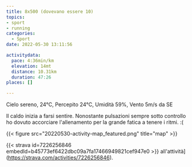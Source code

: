 ```yaml
---
title: 8x500 (dovevano essere 10)
topics:
- sport
- running
categories: 
  - Sport
date: 2022-05-30 13:11:56

activitydata:
  pace: 4:36min/km
  elevation: 14mt
  distance: 10.31km
  duration: 47:26
places: []

---
```


Cielo sereno, 24°C, Percepito 24°C, Umidità 59%, Vento 5m/s da SE

<!--more-->

Il caldo inizia a farsi sentire. Nonostante pulsazioni sempre sotto controllo ho dovuto accorciare l'allenamento per la grande fatica a tenere i ritmi. :(

{{<  figure src="20220530-activity-map_featured.png" title="map" >}}

{{< strava id=7226256846 embedId=b45773ef6422dbc09a7fa17466949821cef947e0 >}} all'attività](https://strava.com/activities/7226256846).
